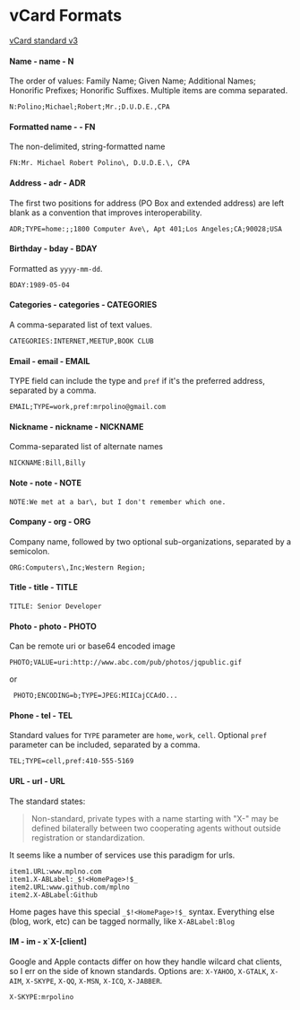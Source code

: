 # vCard Formats

[vCard standard v3](http://tools.ietf.org/html/rfc2426)

#### Name - name - N
The order of values: Family Name; Given Name; Additional Names; Honorific Prefixes; Honorific Suffixes.  Multiple items are comma separated.
```
N:Polino;Michael;Robert;Mr.;D.U.D.E.,CPA
```

#### Formatted name - - FN
The non-delimited, string-formatted name
```
FN:Mr. Michael Robert Polino\, D.U.D.E.\, CPA
```

#### Address - adr - ADR
The first two positions for address (PO Box and extended address) are left blank as a convention that improves interoperability.
```
ADR;TYPE=home:;;1800 Computer Ave\, Apt 401;Los Angeles;CA;90028;USA
```

#### Birthday - bday - BDAY
Formatted as `yyyy-mm-dd`.
```
BDAY:1989-05-04
```

#### Categories - categories - CATEGORIES
A comma-separated list of text values.
```
CATEGORIES:INTERNET,MEETUP,BOOK CLUB
```

#### Email - email - EMAIL
TYPE field can include the type and `pref` if it's the preferred address, separated by a comma.
```
EMAIL;TYPE=work,pref:mrpolino@gmail.com
```

#### Nickname - nickname - NICKNAME
Comma-separated list of alternate names
```
NICKNAME:Bill,Billy
```

#### Note - note - NOTE
```
NOTE:We met at a bar\, but I don't remember which one.
```

#### Company - org - ORG
Company name, followed by two optional sub-organizations, separated by a semicolon.
```
ORG:Computers\,Inc;Western Region;
```

#### Title - title - TITLE
```
TITLE: Senior Developer
```

#### Photo - photo - PHOTO
Can be remote uri or base64 encoded image
```
PHOTO;VALUE=uri:http://www.abc.com/pub/photos/jqpublic.gif
```
or
```
 PHOTO;ENCODING=b;TYPE=JPEG:MIICajCCAdO...
```

#### Phone - tel - TEL
Standard values for `TYPE` parameter are `home`, `work`, `cell`.  Optional `pref` parameter can be included, separated by a comma.
```
TEL;TYPE=cell,pref:410-555-5169
```

#### URL - url - URL
The standard states:
>Non-standard, private types with a name starting with "X-" may be defined bilaterally between two cooperating agents without outside registration or standardization.

It seems like a number of services use this paradigm for urls.  
```
item1.URL:www.mplno.com
item1.X-ABLabel:_$!<HomePage>!$_
item2.URL:www.github.com/mplno
item2.X-ABLabel:Github
```
Home pages have this special `_$!<HomePage>!$_` syntax. Everything else (blog, work, etc) can be tagged normally, like `X-ABLabel:Blog`

#### IM - im - x`X-[client]
Google and Apple contacts differ on how they handle wilcard chat clients, so I err on the side of known standards.
Options are: `X-YAHOO`, `X-GTALK`, `X-AIM`, `X-SKYPE`, `X-QQ`, `X-MSN`, `X-ICQ`, `X-JABBER`.
```
X-SKYPE:mrpolino
```
